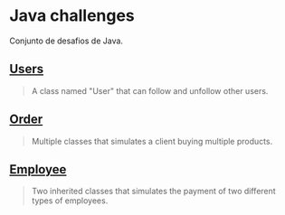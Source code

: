 # Java challenges

Conjunto de desafios de Java.

## [Users](https://github.com/docafavarato/java-challenges/blob/main/User/User.java)
> A class named "User" that can follow and unfollow other users.

## [Order](https://github.com/docafavarato/java-challenges/blob/main/Order/Order.java)
> Multiple classes that simulates a client buying multiple products.

## [Employee](https://github.com/docafavarato/java-challenges/blob/main/Employee/Employee.java)
> Two inherited classes that simulates the payment of two different types of employees.
